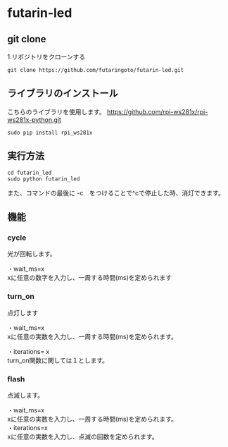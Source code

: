 # futarin-led  
## git clone  
1.リポジトリをクローンする  
```shell
git clone https://github.com/futaringoto/futarin-led.git
```
## ライブラリのインストール  
こちらのライブラリを使用します。
https://github.com/rpi-ws281x/rpi-ws281x-python.git  
```shell
sudo pip install rpi_ws281x
```
## 実行方法  
```shell
cd futarin_led
sudo python futarin_led
```
また、コマンドの最後に -c　をつけることで^cで停止した時、消灯できます。  
## 機能　　
### cycle  
光が回転します。  


・wait_ms=x  
xに任意の数字を入力し、一周する時間(ms)を定められます  
  
### turn_on  
点灯します 
  
・wait_ms=x  
xに任意の実数を入力し、一周する時間(ms)を定められます。  
  
・iterations=ｘ  
turn_on関数に関しては１とします。  
  
### flash  
点滅します。  
  
・wait_ms=x  
xに任意の実数を入力し、一周する時間(ms)を定められます。  
・iterations=x  
xに任意の実数を入力し、点滅の回数を定められます。
